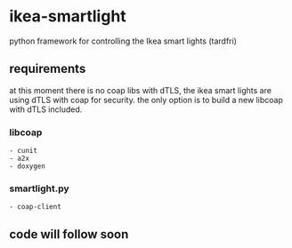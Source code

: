 # ikea-smartlight
python framework for controlling the Ikea smart lights (tardfri)

## requirements
at this moment there is no coap libs with dTLS, the ikea smart lights are using dTLS with coap for security. the only option is to build a new libcoap with dTLS included.

### libcoap

    - cunit
    - a2x
    - doxygen

### smartlight.py

    - coap-client

## code will follow soon

